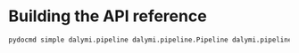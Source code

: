 # Building the API reference
``` bash
pydocmd simple dalymi.pipeline dalymi.pipeline.Pipeline dalymi.pipeline.Pipeline.input dalymi.pipeline.Pipeline.output dalymi.pipeline.Pipeline.cli dalymi.pipeline.PipelineCLI+ dalymi.resources++ > docs/reference.md
```
